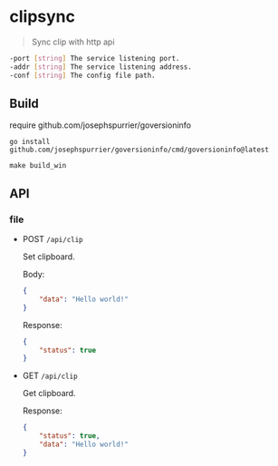 # clipsync

> Sync clip with http api

```bash
-port [string] The service listening port.
-addr [string] The service listening address.
-conf [string] The config file path.
```

## Build

require github.com/josephspurrier/goversioninfo

`go install github.com/josephspurrier/goversioninfo/cmd/goversioninfo@latest`

`make build_win`

## API

### file

- POST `/api/clip`

    Set clipboard.

    Body:

    ```json
    {
        "data": "Hello world!"
    }
    ```

    Response:

    ```json
    {
        "status": true
    }
    ```

- GET `/api/clip`

    Get clipboard.

    Response:

    ```json
    {
        "status": true,
        "data": "Hello world!"
    }
    ```
